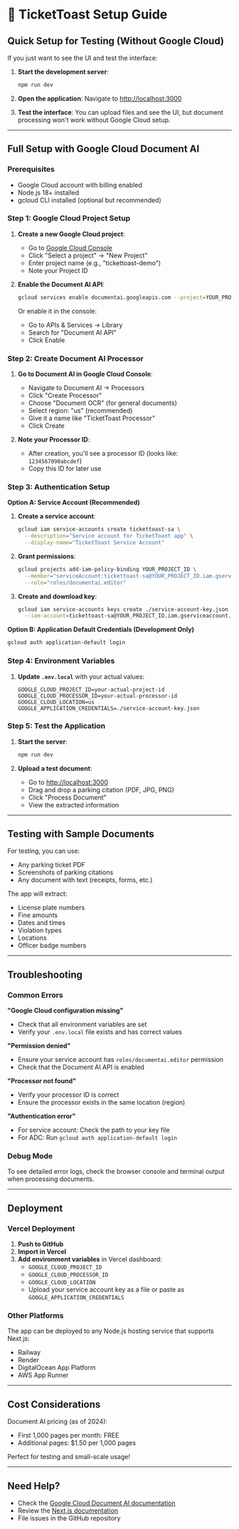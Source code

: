 # 🚀 TicketToast Setup Guide

## Quick Setup for Testing (Without Google Cloud)

If you just want to see the UI and test the interface:

1. **Start the development server**:
   ```bash
   npm run dev
   ```

2. **Open the application**: Navigate to [http://localhost:3000](http://localhost:3000)

3. **Test the interface**: You can upload files and see the UI, but document processing won't work without Google Cloud setup.

---

## Full Setup with Google Cloud Document AI

### Prerequisites
- Google Cloud account with billing enabled
- Node.js 18+ installed
- gcloud CLI installed (optional but recommended)

### Step 1: Google Cloud Project Setup

1. **Create a new Google Cloud project**:
   - Go to [Google Cloud Console](https://console.cloud.google.com/)
   - Click "Select a project" → "New Project"
   - Enter project name (e.g., "tickettoast-demo")
   - Note your Project ID

2. **Enable the Document AI API**:
   ```bash
   gcloud services enable documentai.googleapis.com --project=YOUR_PROJECT_ID
   ```
   
   Or enable it in the console:
   - Go to APIs & Services → Library
   - Search for "Document AI API"
   - Click Enable

### Step 2: Create Document AI Processor

1. **Go to Document AI in Google Cloud Console**:
   - Navigate to Document AI → Processors
   - Click "Create Processor"
   - Choose "Document OCR" (for general documents)
   - Select region: "us" (recommended)
   - Give it a name like "TicketToast Processor"
   - Click Create

2. **Note your Processor ID**:
   - After creation, you'll see a processor ID (looks like: `1234567890abcdef`)
   - Copy this ID for later use

### Step 3: Authentication Setup

**Option A: Service Account (Recommended)**

1. **Create a service account**:
   ```bash
   gcloud iam service-accounts create tickettoast-sa \
     --description="Service account for TicketToast app" \
     --display-name="TicketToast Service Account"
   ```

2. **Grant permissions**:
   ```bash
   gcloud projects add-iam-policy-binding YOUR_PROJECT_ID \
     --member="serviceAccount:tickettoast-sa@YOUR_PROJECT_ID.iam.gserviceaccount.com" \
     --role="roles/documentai.editor"
   ```

3. **Create and download key**:
   ```bash
   gcloud iam service-accounts keys create ./service-account-key.json \
     --iam-account=tickettoast-sa@YOUR_PROJECT_ID.iam.gserviceaccount.com
   ```

**Option B: Application Default Credentials (Development Only)**

```bash
gcloud auth application-default login
```

### Step 4: Environment Variables

1. **Update `.env.local`** with your actual values:
   ```env
   GOOGLE_CLOUD_PROJECT_ID=your-actual-project-id
   GOOGLE_CLOUD_PROCESSOR_ID=your-actual-processor-id
   GOOGLE_CLOUD_LOCATION=us
   GOOGLE_APPLICATION_CREDENTIALS=./service-account-key.json
   ```

### Step 5: Test the Application

1. **Start the server**:
   ```bash
   npm run dev
   ```

2. **Upload a test document**:
   - Go to [http://localhost:3000](http://localhost:3000)
   - Drag and drop a parking citation (PDF, JPG, PNG)
   - Click "Process Document"
   - View the extracted information

---

## Testing with Sample Documents

For testing, you can use:
- Any parking ticket PDF
- Screenshots of parking citations
- Any document with text (receipts, forms, etc.)

The app will extract:
- License plate numbers
- Fine amounts
- Dates and times
- Violation types
- Locations
- Officer badge numbers

---

## Troubleshooting

### Common Errors

**"Google Cloud configuration missing"**
- Check that all environment variables are set
- Verify your `.env.local` file exists and has correct values

**"Permission denied"**
- Ensure your service account has `roles/documentai.editor` permission
- Check that the Document AI API is enabled

**"Processor not found"**
- Verify your processor ID is correct
- Ensure the processor exists in the same location (region)

**"Authentication error"**
- For service account: Check the path to your key file
- For ADC: Run `gcloud auth application-default login`

### Debug Mode

To see detailed error logs, check the browser console and terminal output when processing documents.

---

## Deployment

### Vercel Deployment

1. **Push to GitHub**
2. **Import in Vercel**
3. **Add environment variables** in Vercel dashboard:
   - `GOOGLE_CLOUD_PROJECT_ID`
   - `GOOGLE_CLOUD_PROCESSOR_ID` 
   - `GOOGLE_CLOUD_LOCATION`
   - Upload your service account key as a file or paste as `GOOGLE_APPLICATION_CREDENTIALS`

### Other Platforms

The app can be deployed to any Node.js hosting service that supports Next.js:
- Railway
- Render
- DigitalOcean App Platform
- AWS App Runner

---

## Cost Considerations

Document AI pricing (as of 2024):
- First 1,000 pages per month: FREE
- Additional pages: $1.50 per 1,000 pages

Perfect for testing and small-scale usage!

---

## Need Help?

- Check the [Google Cloud Document AI documentation](https://cloud.google.com/document-ai/docs)
- Review the [Next.js documentation](https://nextjs.org/docs)
- File issues in the GitHub repository
